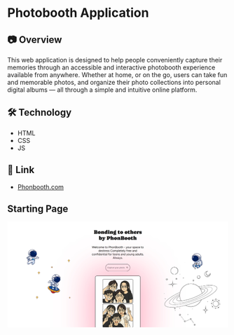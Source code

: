 # Photobooth Application
## 📷 Overview
<p>This web application is designed to help people conveniently capture their memories through an accessible and interactive photobooth experience available from anywhere. 
  Whether at home, or on the go, users can take fun and memorable photos, and organize their photo collections into personal digital albums — all through a simple and intuitive online platform.</p>

## 🛠 Technology
- HTML
- CSS
- JS

## 🚀 Link 
- <a href ="Phonbooth.com"> Phonbooth.com </a>

## Starting Page
<img src="https://github.com/Luft-phon/PhotoBooth-Application/blob/main/photos/starting.jpg">
  
